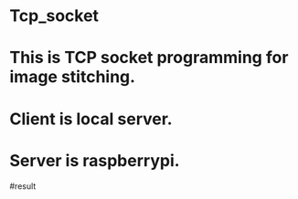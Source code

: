 # Tcp_socket

  # This is TCP socket programming for image stitching.
  # Client is local server. 
  # Server is raspberrypi. 
  
  #result
  

